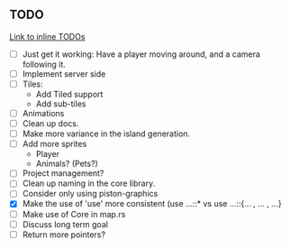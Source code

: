 ## TODO

[Link to inline TODOs](https://github.com/Ticki/Open-Sea/search?utf8=%E2%9C%93&q=TODO)

* [ ] Just get it working: Have a player moving around, and a camera following it.
* [ ] Implement server side
* [ ] Tiles:
  - Add Tiled support
  - Add sub-tiles
* [ ] Animations
* [ ] Clean up docs.
* [ ] Make more variance in the island generation.
* [ ] Add more sprites
  - Player
  - Animals? (Pets?)
* [ ] Project management?
* [ ] Clean up naming in the core library.
* [ ] Consider only using piston-graphics
* [x] Make the use of 'use' more consistent (use ...::* vs use ...::{... , ... , ...}
* [ ] Make use of Core in map.rs
* [ ] Discuss long term goal
* [ ] Return more pointers?

